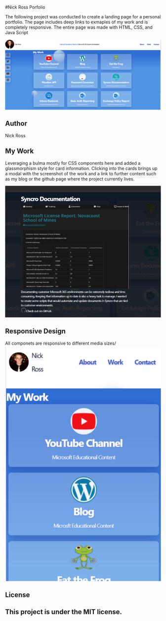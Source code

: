 #Nick Ross Porfolio

The following project was conducted to create a landing page for a personal portfolio. The page includes deep links to exmaples of my work and is completely responsive. The entire page was made with HTML, CSS, and Java Script

<img src="Assets/screenshot3.png" alt="Current website img" style="max-width:100%;">

<H2>Author</H2>
Nick Ross

<H2>My Work</H2>

Leveraging a bulma mostly for CSS components here and added a glassmorphism style for card information. Clicking into the cards brings up a modal with the screenshot of the work and a link to further content such as my blog or the github page where the project currently lives.

<img src="Assets/screenshot1.png" alt="Current website img" style="max-width:100%;">

<H2>Responsive Design</H2>

All componets are responsive to different media sizes/
<img src="Assets/screenshot2.png" alt="Current website img" style="max-width:100%;">

<H2>License<H2>
This project is under the MIT license.
